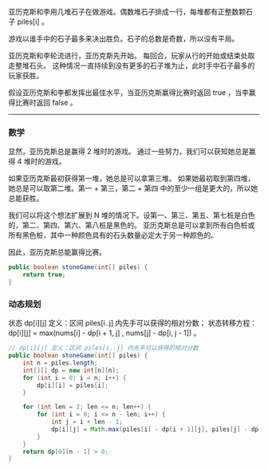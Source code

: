亚历克斯和李用几堆石子在做游戏。偶数堆石子排成一行，每堆都有正整数颗石子 piles[i] 。

游戏以谁手中的石子最多来决出胜负。石子的总数是奇数，所以没有平局。

亚历克斯和李轮流进行，亚历克斯先开始。 每回合，玩家从行的开始或结束处取走整堆石头。 这种情况一直持续到没有更多的石子堆为止，此时手中石子最多的玩家获胜。

假设亚历克斯和李都发挥出最佳水平，当亚历克斯赢得比赛时返回 true ，当李赢得比赛时返回 false 。

***
### 数学

显然，亚历克斯总是赢得 2 堆时的游戏。 通过一些努力，我们可以获知她总是赢得 4 堆时的游戏。

如果亚历克斯最初获得第一堆，她总是可以拿第三堆。 如果她最初取到第四堆，她总是可以取第二堆。第一 + 第三，第二 + 第四 中的至少一组是更大的，所以她总能获胜。

我们可以将这个想法扩展到 N 堆的情况下。设第一、第三、第五、第七桩是白色的，第二、第四、第六、第八桩是黑色的。 亚历克斯总是可以拿到所有白色桩或所有黑色桩，其中一种颜色具有的石头数量必定大于另一种颜色的。

因此，亚历克斯总能赢得比赛。

```Java
public boolean stoneGame(int[] piles) {
    return true;
}
```

### 动态规划

状态 dp[i][j] 定义：区间 piles[i..j] 内先手可以获得的相对分数；
状态转移方程：dp[i][j] = max(nums[i] - dp[i + 1, j] , nums[j] - dp[i, j - 1]) 。

```Java
// dp[i][j] 定义：区间 piles[i..j] 内先手可以获得的相对分数
public boolean stoneGame(int[] piles) {
    int n = piles.length;
    int[][] dp = new int[n][n];
    for (int i = 0; i < n; i++) {
        dp[i][i] = piles[i];
    }

    for (int len = 2; len <= n; len++) {
        for (int i = 0; i <= n - len; i++) {
            int j = i + len - 1;
            dp[i][j] = Math.max(piles[i] - dp[i + 1][j], piles[j] - dp[i][j - 1]);
        }
    }
    return dp[0][n - 1] > 0;
}
```
